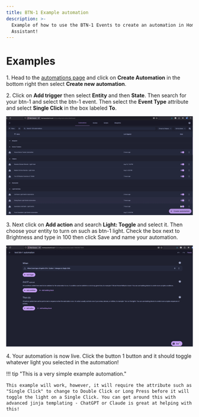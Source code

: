 ```yaml
---
title: BTN-1 Example automation
description: >-
  Example of how to use the BTN-1 Events to create an automation in Home
  Assistant!
---
```

# Examples

1\. Head to the <a href="http://homeassistant.local:8123/config/automation/dashboard" target="_blank" rel="noreferrer nofollow noopener">automations page</a> and click on **Create Automation** in the bottom right then select **Create new automation**.

2\. Click on **Add trigger** then select **Entity** and then **State**. Then search for your btn-1 and select the btn-1 event. Then select the **Event Type** attribute and select **Single Click** in the box labeled **To**.

![](../../../assets/btn-1-example-gif-1.gif)

3\. Next click on **Add action** and search **Light: Toggle** and select it. Then choose your entity to turn on such as btn-1 light. Check the box next to Brightness and type in 100 then click Save and name your automation.

![](../../../assets/btn-1-example-gif-2.gif)

4\. Your automation is now live. Click the button 1 button and it should toggle whatever light you selected in the automation!

!!! tip "This is a very simple example automation."

    This example will work, however, it will require the attribute such as "Single Click" to change to Double Click or Long Press before it will toggle the light on a Single Click. You can get around this with advanced jinja templating - ChatGPT or Claude is great at helping with this!